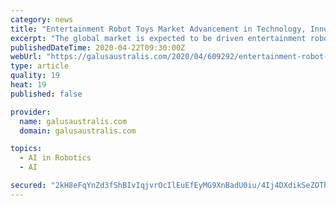 ```yaml
---
category: news
title: "Entertainment Robot Toys Market Advancement in Technology, Innovations and Global Trends 2020 to 2025"
excerpt: "The global market is expected to be driven entertainment robot by the fact that the entertainment industry continues to look to adopt automation in this industry. For example, the entertainment industry has used artificial intelligence (AI) in children’s toys. Geographically, this report is segmented into several key Regions, with production ..."
publishedDateTime: 2020-04-22T09:30:00Z
webUrl: "https://galusaustralis.com/2020/04/609292/entertainment-robot-toys-market-advancement-in-technology-innovations-and-global-trends-2020-to-2025/"
type: article
quality: 19
heat: 19
published: false

provider:
  name: galusaustralis.com
  domain: galusaustralis.com

topics:
  - AI in Robotics
  - AI

secured: "2kH8eFqYnZd3fShBIvIqjvrOcIlEuEfEyMG9XnBadU0iu/4Ij4DXdikSeZOThNhTpZQwCQ1McyD9WSmPJa6puIHdq6ocXW9+hCUqPjeeOy6QVLQgOVpjh+stcHDGPcLT/ByNXdS9Mpp9sXZhUtaVhiiEGIrbXQ1OPihM9z8MiLEMAvDtBaaWJ/UmpeDDXP40CMHpfx58KhPgRY9nVzR5gWIcU7mZ6aKVlrjkP6SnBUxT9tgr06y79T9k+aQ9ym59ZSwttHKnpoxcYHa0ysQBQfXKZKEsFOcGVOTxMZU3S0LXkGBkyUC7kAtmY3tEHfrX;GWq9WceemVL0Ex0RcvwPMA=="
---
```


